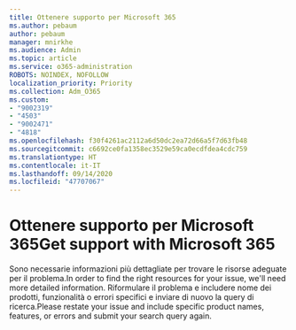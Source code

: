 ```yaml
---
title: Ottenere supporto per Microsoft 365
ms.author: pebaum
author: pebaum
manager: mnirkhe
ms.audience: Admin
ms.topic: article
ms.service: o365-administration
ROBOTS: NOINDEX, NOFOLLOW
localization_priority: Priority
ms.collection: Adm_O365
ms.custom:
- "9002319"
- "4503"
- "9002471"
- "4818"
ms.openlocfilehash: f30f4261ac2112a6d50dc2ea72d66a5f7d63fb48
ms.sourcegitcommit: c6692ce0fa1358ec3529e59ca0ecdfdea4cdc759
ms.translationtype: HT
ms.contentlocale: it-IT
ms.lasthandoff: 09/14/2020
ms.locfileid: "47707067"
---
```

# <a name="get-support-with-microsoft-365"></a><span data-ttu-id="dba11-102">Ottenere supporto per Microsoft 365</span><span class="sxs-lookup"><span data-stu-id="dba11-102">Get support with Microsoft 365</span></span>

<span data-ttu-id="dba11-103">Sono necessarie informazioni più dettagliate per trovare le risorse adeguate per il problema.</span><span class="sxs-lookup"><span data-stu-id="dba11-103">In order to find the right resources for your issue, we'll need more detailed information.</span></span> <span data-ttu-id="dba11-104">Riformulare il problema e includere nome dei prodotti, funzionalità o errori specifici e inviare di nuovo la query di ricerca.</span><span class="sxs-lookup"><span data-stu-id="dba11-104">Please restate your issue and include specific product names, features, or errors and submit your search query again.</span></span>

